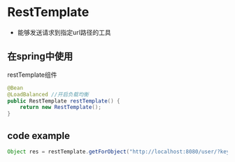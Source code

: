 # RestTemplate

- 能够发送请求到指定url路径的工具

## 在spring中使用

restTemplate组件 

```java
@Bean
@LoadBalanced //开启负载均衡
public RestTemplate restTemplate() {
    return new RestTemplate();
}
```

## code example

```java
Object res = restTemplate.getForObject("http://localhost:8080/user/?key1={1}&key2={2}", User.class, arg1, arg2);
```
